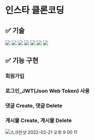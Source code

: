 # 인스타 클론코딩
## ✅  기술
<p>
  <img src="https://img.shields.io/badge/html5-E34F26?style=for-the-badge&logo=html5&logoColor=white"> 
  <img src="https://img.shields.io/badge/css-1572B6?style=for-the-badge&logo=css3&logoColor=white"> 
  <img src="https://img.shields.io/badge/javascript-F7DF1E?style=for-the-badge&logo=javascript&logoColor=black"> 
  <img src="https://img.shields.io/badge/JWT-black?style=for-the-badge&logo=JSON%20web%20tokens">
  <img src="https://img.shields.io/badge/python-3776AB?style=for-the-badge&logo=python&logoColor=white"> 
  <img src="https://img.shields.io/badge/flask-000000?style=for-the-badge&logo=flask&logoColor=white">
  <img src="https://img.shields.io/badge/mongoDB-47A248?style=for-the-badge&logo=MongoDB&logoColor=white">
   
</p>

## ✅ 기능 구현
### 회원가입
### 로그인_JWT(Json Web Token) 사용
### 댓글 Create, 댓글 Delete
### 게시물 Create, 게시물 Delete


![스크린샷 2022-02-21 오후 9 00 11](https://user-images.githubusercontent.com/96563289/154952680-cfd0696f-9ce2-4023-85af-599faef319de.png)
